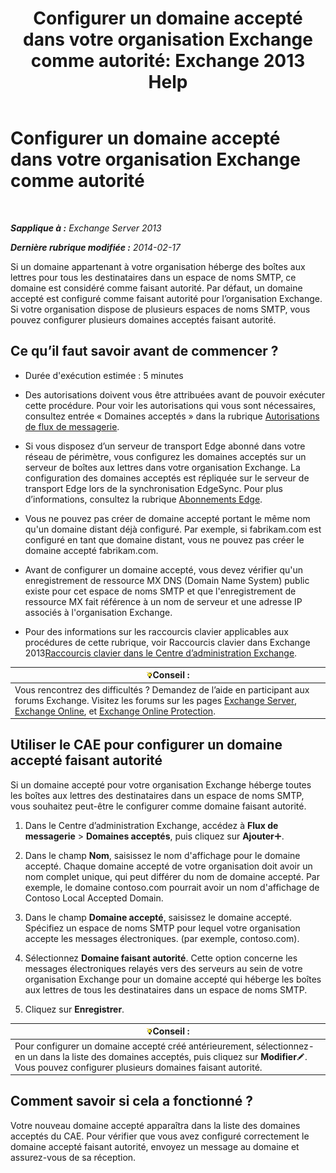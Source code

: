 ﻿---
title: 'Configurer un domaine accepté dans votre organisation Exchange comme autorité: Exchange 2013 Help'
TOCTitle: Configurer un domaine accepté dans votre organisation Exchange comme autorité
ms:assetid: e182d54f-e58a-47ba-a5c1-28c0dfa86eed
ms:mtpsurl: https://technet.microsoft.com/fr-fr/library/JJ657734(v=EXCHG.150)
ms:contentKeyID: 50479397
ms.date: 04/24/2018
mtps_version: v=EXCHG.150
ms.translationtype: HT
---

# Configurer un domaine accepté dans votre organisation Exchange comme autorité

 

_**Sapplique à :** Exchange Server 2013_

_**Dernière rubrique modifiée :** 2014-02-17_

Si un domaine appartenant à votre organisation héberge des boîtes aux lettres pour tous les destinataires dans un espace de noms SMTP, ce domaine est considéré comme faisant autorité. Par défaut, un domaine accepté est configuré comme faisant autorité pour l’organisation Exchange. Si votre organisation dispose de plusieurs espaces de noms SMTP, vous pouvez configurer plusieurs domaines acceptés faisant autorité.

## Ce qu’il faut savoir avant de commencer ?

  - Durée d'exécution estimée : 5 minutes

  - Des autorisations doivent vous être attribuées avant de pouvoir exécuter cette procédure. Pour voir les autorisations qui vous sont nécessaires, consultez entrée « Domaines acceptés » dans la rubrique [Autorisations de flux de messagerie](mail-flow-permissions-exchange-2013-help.md).

  - Si vous disposez d’un serveur de transport Edge abonné dans votre réseau de périmètre, vous configurez les domaines acceptés sur un serveur de boîtes aux lettres dans votre organisation Exchange. La configuration des domaines acceptés est répliquée sur le serveur de transport Edge lors de la synchronisation EdgeSync. Pour plus d’informations, consultez la rubrique [Abonnements Edge](edge-subscriptions-exchange-2013-help.md).

  - Vous ne pouvez pas créer de domaine accepté portant le même nom qu'un domaine distant déjà configuré. Par exemple, si fabrikam.com est configuré en tant que domaine distant, vous ne pouvez pas créer le domaine accepté fabrikam.com.

  - Avant de configurer un domaine accepté, vous devez vérifier qu'un enregistrement de ressource MX DNS (Domain Name System) public existe pour cet espace de noms SMTP et que l'enregistrement de ressource MX fait référence à un nom de serveur et une adresse IP associés à l'organisation Exchange.

  - Pour des informations sur les raccourcis clavier applicables aux procédures de cette rubrique, voir Raccourcis clavier dans Exchange 2013[Raccourcis clavier dans le Centre d’administration Exchange](keyboard-shortcuts-in-the-exchange-admin-center-exchange-online-protection-help.md).

<table>
<thead>
<tr class="header">
<th><img src="images/Bb125224.tip(EXCHG.150).gif" title="Conseil" alt="Conseil" />Conseil :</th>
</tr>
</thead>
<tbody>
<tr class="odd">
<td>Vous rencontrez des difficultés ? Demandez de l’aide en participant aux forums Exchange. Visitez les forums sur les pages <a href="https://go.microsoft.com/fwlink/p/?linkid=60612">Exchange Server</a>, <a href="https://go.microsoft.com/fwlink/p/?linkid=267542">Exchange Online</a>, et <a href="https://go.microsoft.com/fwlink/p/?linkid=285351">Exchange Online Protection</a>.</td>
</tr>
</tbody>
</table>


## Utiliser le CAE pour configurer un domaine accepté faisant autorité

Si un domaine accepté pour votre organisation Exchange héberge toutes les boîtes aux lettres des destinataires dans un espace de noms SMTP, vous souhaitez peut-être le configurer comme domaine faisant autorité.

1.  Dans le Centre d’administration Exchange, accédez à **Flux de messagerie** \> **Domaines acceptés**, puis cliquez sur **Ajouter**![Icône Ajouter](images/JJ218640.c1e75329-d6d7-4073-a27d-498590bbb558(EXCHG.150).gif "Icône Ajouter").

2.  Dans le champ **Nom**, saisissez le nom d'affichage pour le domaine accepté. Chaque domaine accepté de votre organisation doit avoir un nom complet unique, qui peut différer du nom de domaine accepté. Par exemple, le domaine contoso.com pourrait avoir un nom d'affichage de Contoso Local Accepted Domain.

3.  Dans le champ **Domaine accepté**, saisissez le domaine accepté. Spécifiez un espace de noms SMTP pour lequel votre organisation accepte les messages électroniques. (par exemple, contoso.com).

4.  Sélectionnez **Domaine faisant autorité**. Cette option concerne les messages électroniques relayés vers des serveurs au sein de votre organisation Exchange pour un domaine accepté qui héberge les boîtes aux lettres de tous les destinataires dans un espace de noms SMTP.

5.  Cliquez sur **Enregistrer**.

<table>
<thead>
<tr class="header">
<th><img src="images/Bb125224.tip(EXCHG.150).gif" title="Conseil" alt="Conseil" />Conseil :</th>
</tr>
</thead>
<tbody>
<tr class="odd">
<td>Pour configurer un domaine accepté créé antérieurement, sélectionnez-en un dans la liste des domaines acceptés, puis cliquez sur <strong>Modifier</strong><img src="images/Bb124582.6f53ccb2-1f13-4c02-bea0-30690e6ea71d(EXCHG.150).gif" title="Icône Modifier" alt="Icône Modifier" />. Vous pouvez configurer plusieurs domaines faisant autorité.</td>
</tr>
</tbody>
</table>


## Comment savoir si cela a fonctionné ?

Votre nouveau domaine accepté apparaîtra dans la liste des domaines acceptés du CAE. Pour vérifier que vous avez configuré correctement le domaine accepté faisant autorité, envoyez un message au domaine et assurez-vous de sa réception.

